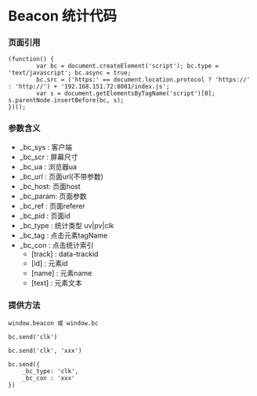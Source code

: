 # Beacon 统计代码

### 页面引用
    (function() {
            var bc = document.createElement('script'); bc.type = 'text/javascript'; bc.async = true;
            bc.src = ('https:' == document.location.protocol ? 'https://' : 'http://') + '192.168.151.72:8081/index.js';
            var s = document.getElementsByTagName('script')[0]; s.parentNode.insertBefore(bc, s);
    })();

### 参数含义

* _bc_sys : 客户端
* _bc_scr : 屏幕尺寸
* _bc_ua	: 浏览器ua
* _bc_url : 页面url(不带参数)
* _bc_host: 页面host
* _bc_param: 页面参数
* _bc_ref : 页面referer
* _bc_pid : 页面id
* _bc_type : 统计类型 uv|pv|clk
* _bc_tag : 点击元素tagName
* _bc_con : 点击统计索引
    * [track] : data-trackid
    * [id] : 元素id
    * [name] : 元素name
    * [text] : 元素文本

### 提供方法

    window.beacon 或 window.bc

	bc.send('clk')

	bc.send('clk', 'xxx')

	bc.send({
		_bc_type: 'clk',
		_bc_con : 'xxx'
	})
	